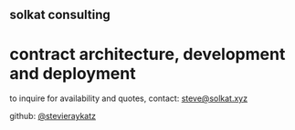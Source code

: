 ## solkat consulting 

# contract architecture, development and deployment 

to inquire for availability and quotes, contact: steve@solkat.xyz

github: [@stevieraykatz](https://github.com/stevieraykatz)
